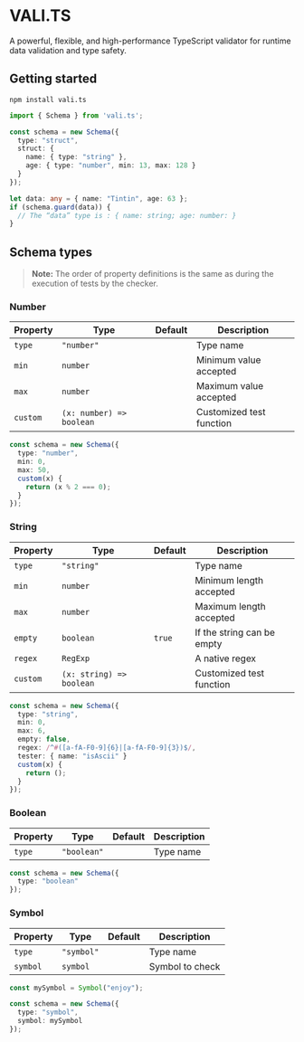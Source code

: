 # VALI.TS
A powerful, flexible, and high-performance TypeScript validator for runtime data validation and type safety.

## Getting started
```
npm install vali.ts
```
```ts
import { Schema } from 'vali.ts';

const schema = new Schema({ 
  type: "struct",
  struct: {
    name: { type: "string" },
    age: { type: "number", min: 13, max: 128 }
  }
});

let data: any = { name: "Tintin", age: 63 };
if (schema.guard(data)) {
  // The “data” type is : { name: string; age: number: }
}
```

## Schema types

> **Note:** The order of property definitions is the same as during the execution of tests by the checker.

### Number

|Property|Type|Default|Description|
|--|--|--|--|
|`type`|`"number"`||Type name|
|`min`|`number`||Minimum value accepted|
|`max`|`number`||Maximum value accepted|
|`custom`|`(x: number) => boolean`||Customized test function|

```ts
const schema = new Schema({
  type: "number",
  min: 0,
  max: 50,
  custom(x) {
    return (x % 2 === 0);
  }
});
```

### String

|Property|Type|Default|Description|
|--|--|--|--|
|`type`|`"string"`||Type name|
|`min`|`number`||Minimum length accepted|
|`max`|`number`||Maximum length accepted|
|`empty`|`boolean`|`true`|If the string can be empty|
|`regex`|`RegExp`||A native regex|
|`custom`|`(x: string) => boolean`||Customized test function|

```ts
const schema = new Schema({
  type: "string",
  min: 0,
  max: 6,
  empty: false,
  regex: /^#([a-fA-F0-9]{6}|[a-fA-F0-9]{3})$/,
  tester: { name: "isAscii" }
  custom(x) {
    return ();
  }
});
```

### Boolean

|Property|Type|Default|Description|
|--|--|--|--|
|`type`|`"boolean"`||Type name|

```ts
const schema = new Schema({
  type: "boolean"
});
```

### Symbol

|Property|Type|Default|Description|
|--|--|--|--|
|`type`|`"symbol"`||Type name|
|`symbol`|`symbol`||Symbol to check|

```ts
const mySymbol = Symbol("enjoy");

const schema = new Schema({
  type: "symbol",
  symbol: mySymbol
});
```
